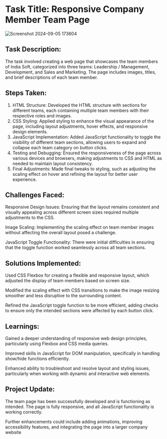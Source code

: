 # Task Title: Responsive Company Member Team Page

![Screenshot 2024-09-05 173604](https://github.com/user-attachments/assets/558eaf8f-805c-43ce-bcbb-d3e9f337a075)

## Task Description: 

The task involved creating a web page that showcases the team members 
of India Soft, categorized into three teams: Leadership / Management, 
Development, and Sales and Marketing. The page includes images, titles, 
and brief descriptions of each team member.

## Steps Taken: 

1. HTML Structure: Developed the HTML structure with sections for different 
teams, each containing multiple team members with their respective roles 
and images.
2. CSS Styling: Applied styling to enhance the visual appearance of the 
page, including layout adjustments, hover effects, and responsive design 
elements.
3. JavaScript Implementation: Added JavaScript functionality to toggle the 
visibility of different team sections, allowing users to expand and collapse 
each team category on button clicks.
4. Testing and Debugging: Ensured the responsiveness of the page across 
various devices and browsers, making adjustments to CSS and HTML as 
needed to maintain layout consistency.
5. Final Adjustments: Made final tweaks to styling, such as adjusting the 
scaling effect on hover and refining the layout for better user experience.

## Challenges Faced: 

Responsive Design Issues: Ensuring that the layout remains consistent 
and visually appealing across different screen sizes required multiple 
adjustments to the CSS.

Image Scaling: Implementing the scaling effect on team member images 
without affecting the overall layout posed a challenge.

JavaScript Toggle Functionality: There were initial difficulties in ensuring 
that the toggle function worked seamlessly across all team sections.

## Solutions Implemented: 

Used CSS Flexbox for creating a flexible and responsive layout, which 
adjusted the display of team members based on screen size.

Modified the scaling effect with CSS transitions to make the image 
resizing smoother and less disruptive to the surrounding content.

Refined the JavaScript toggle function to be more efficient, adding checks 
to ensure only the intended sections were affected by each button click.

## Learnings: 

Gained a deeper understanding of responsive web design principles, 
particularly using Flexbox and CSS media queries.

Improved skills in JavaScript for DOM manipulation, specifically in 
handling show/hide functions efficiently.

Enhanced ability to troubleshoot and resolve layout and styling issues, 
particularly when working with dynamic and interactive web elements.

## Project Update: 

The team page has been successfully developed and is functioning as 
intended. The page is fully responsive, and all JavaScript functionality is 
working correctly.

Further enhancements could include adding animations, improving 
accessibility features, and integrating the page into a larger company 
website
